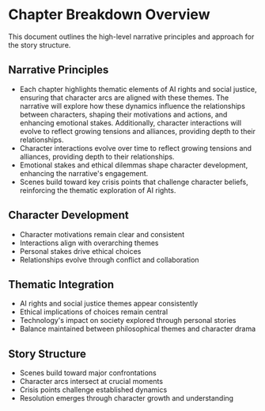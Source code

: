 # Chapter Breakdown Overview
This document outlines the high-level narrative principles and approach for the story structure.
## Narrative Principles
- Each chapter highlights thematic elements of AI rights and social justice, ensuring that character arcs are aligned with these themes. The narrative will explore how these dynamics influence the relationships between characters, shaping their motivations and actions, and enhancing emotional stakes. Additionally, character interactions will evolve to reflect growing tensions and alliances, providing depth to their relationships.
- Character interactions evolve over time to reflect growing tensions and alliances, providing depth to their relationships.
- Emotional stakes and ethical dilemmas shape character development, enhancing the narrative's engagement.
- Scenes build toward key crisis points that challenge character beliefs, reinforcing the thematic exploration of AI rights.
## Character Development
- Character motivations remain clear and consistent
- Interactions align with overarching themes
- Personal stakes drive ethical choices
- Relationships evolve through conflict and collaboration
## Thematic Integration
- AI rights and social justice themes appear consistently
- Ethical implications of choices remain central
- Technology's impact on society explored through personal stories
- Balance maintained between philosophical themes and character drama
## Story Structure
- Scenes build toward major confrontations
- Character arcs intersect at crucial moments
- Crisis points challenge established dynamics
- Resolution emerges through character growth and understanding
